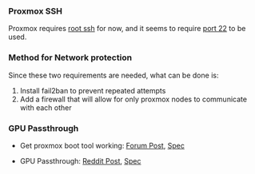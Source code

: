 ### Proxmox SSH

Proxmox requires [root ssh](https://forum.proxmox.com/threads/pve-cluster-can-i-safely-turn-off-ssh-permitrootlogin-passwordauthentication-and-usepam.122958/) for now, and it seems to require [port 22](https://pve.proxmox.com/wiki/Cluster_Manager#:~:text=An%20SSH%20tunnel%20on%20TCP%20port%2022%20between%20nodes%20is%20required) to be used.

### Method for Network protection

Since these two requirements are needed, what can be done is:

1. Install fail2ban to prevent repeated attempts
2. Add a firewall that will allow for only proxmox nodes to communicate with each other


### GPU Passthrough

- Get proxmox boot tool working: [Forum Post](https://forum.proxmox.com/threads/update-initramfs-no-etc-kernel-pve-efiboot-uuids-found.121056/), [Spec](https://pve.proxmox.com/wiki/Host_Bootloader)

- GPU Passthrough: [Reddit Post](https://www.reddit.com/r/homelab/comments/b5xpua/the_ultimate_beginners_guide_to_gpu_passthrough/), [Spec](https://pve.proxmox.com/wiki/PCI_Passthrough)
